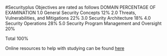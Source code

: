#Securityplus 
Objectives are rated as follows
DOMAIN PERCENTAGE OF EXAMINATION 
1.0 General Security Concepts 12% 
2.0 Threats, Vulnerabilities, and Mitigations 22% 
3.0 Security Architecture 18% 
4.0 Security Operations 28% 
5.0 Security Program Management and Oversight 20% 

Total 100%

Online resources to help with studying can be found [here](https://drive.google.com/drive/folders/1ndN1XI3mFM2NKDdbeHR54SEXJf2ZwJj0?usp=sharing)
